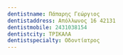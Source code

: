 ```yaml
---
dentistname: Πάπαρης Γεώργιος
dentistaddress: Απόλλωνος 16 42131
dentistmobile: 2431038154
dentistcity: ΤΡΙΚΑΛΑ
dentistspecialty: Οδοντίατρος
---
```

